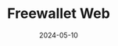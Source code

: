 ---
title: Freewallet Web
appId: web.freewallet
authors:
- danny
released: 
discontinued: 
updated: 
version: 
provider: Wallet Services Ltd. 
providerWebsite: 
website: https://app.freewallet.org
repository: 
issue: 
icon: web.freewallet.png
bugbounty: 
meta: ok
verdict: wip
date: 2024-05-10
reviewArchive:
twitter: freewalletorg
social:
features:
---